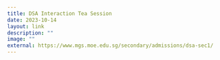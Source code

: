 ```yaml
---
title: DSA Interaction Tea Session
date: 2023-10-14
layout: link
description: ""
image: ""
external: https://www.mgs.moe.edu.sg/secondary/admissions/dsa-sec1/
---
```

